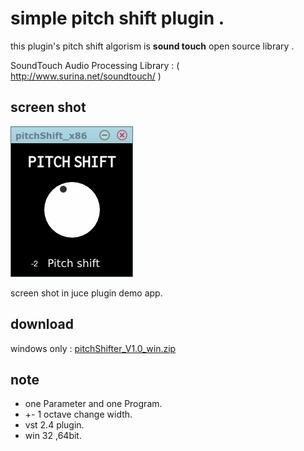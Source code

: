 # simple pitch shift plugin .

this plugin's pitch shift algorism is **sound touch** open source library .

SoundTouch Audio Processing Library : ( http://www.surina.net/soundtouch/ )

## screen shot
![screenshot](pitchShifter.PNG "screenShot")

screen shot in juce plugin demo app.

## download
windows only :
[pitchShifter_V1.0_win.zip](https://github.com/kawaCat/pitchShifter-Vst/releases/download/v1.0/pitchShifter_V1.0_win.zip)

## note

* one Parameter and one Program.
* +- 1 octave change width.
* vst 2.4 plugin.
* win 32 ,64bit.

